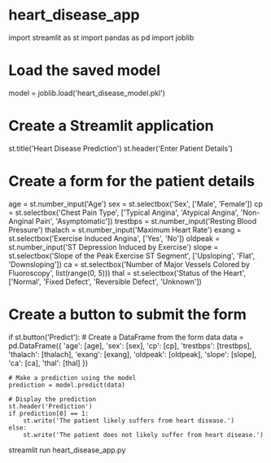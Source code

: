 # heart_disease_app
import streamlit as st
import pandas as pd
import joblib

# Load the saved model
model = joblib.load('heart_disease_model.pkl')

# Create a Streamlit application
st.title('Heart Disease Prediction')
st.header('Enter Patient Details')

# Create a form for the patient details
age = st.number_input('Age')
sex = st.selectbox('Sex', ['Male', 'Female'])
cp = st.selectbox('Chest Pain Type', ['Typical Angina', 'Atypical Angina', 'Non-Anginal Pain', 'Asymptomatic'])
trestbps = st.number_input('Resting Blood Pressure')
thalach = st.number_input('Maximum Heart Rate')
exang = st.selectbox('Exercise Induced Angina', ['Yes', 'No'])
oldpeak = st.number_input('ST Depression Induced by Exercise')
slope = st.selectbox('Slope of the Peak Exercise ST Segment', ['Upsloping', 'Flat', 'Downsloping'])
ca = st.selectbox('Number of Major Vessels Colored by Fluoroscopy', list(range(0, 5)))
thal = st.selectbox('Status of the Heart', ['Normal', 'Fixed Defect', 'Reversible Defect', 'Unknown'])

# Create a button to submit the form
if st.button('Predict'):
    # Create a DataFrame from the form data
    data = pd.DataFrame({
        'age': [age],
        'sex': [sex],
        'cp': [cp],
        'trestbps': [trestbps],
        'thalach': [thalach],
        'exang': [exang],
        'oldpeak': [oldpeak],
        'slope': [slope],
        'ca': [ca],
        'thal': [thal]
    })

    # Make a prediction using the model
    prediction = model.predict(data)

    # Display the prediction
    st.header('Prediction')
    if prediction[0] == 1:
        st.write('The patient likely suffers from heart disease.')
    else:
        st.write('The patient does not likely suffer from heart disease.')
streamlit run heart_disease_app.py

